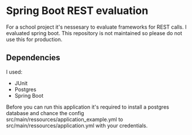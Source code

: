 # Spring Boot REST evaluation
For a school project it's nessesary to evaluate frameworks for REST calls.
I evaluated spring boot. This repository is not maintained so please do not use this for production.

## Dependencies
I used:
* JUnit
* Postgres
* Spring Boot

Before you can run this application it's required to install a postgres database and chance the config src/main/ressources/application_example.yml to src/main/ressources/application.yml with your credentials.
